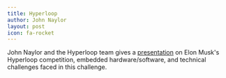 ```yaml
---
title: Hyperloop
author: John Naylor
layout: post
icon: fa-rocket
---
```

John Naylor and the Hyperloop team gives a [presentation](https://docs.google.com/presentation/d/18-L8GKfowbAlIu9HKKSKpnMrtjKyiqsIPz7ninUVEdY/edit?usp=sharing) on Elon Musk's Hyperloop competition, embedded hardware/software, and technical challenges faced in this challenge.